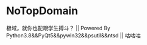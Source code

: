 # NoTopDomain
极域，就你也配跟学生搏斗？ || Powered By Python3.8&amp;&amp;PyQt5&amp;&amp;pywin32&amp;&amp;psutil&amp;&amp;ntsd || 咕咕咕
